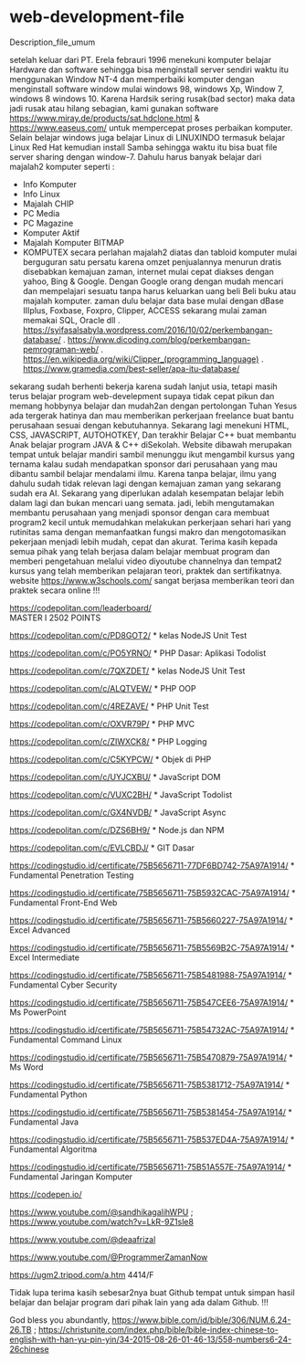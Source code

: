 # web-development-file
Description_file_umum

setelah keluar dari PT. Erela febrauri 1996 menekuni komputer belajar Hardware dan software
sehingga bisa menginstall server sendiri waktu itu menggunakan Window NT-4 dan memperbaiki
komputer dengan menginstall software window mulai windows 98, windows Xp, Window 7, windows 8
windows 10. Karena Hardsik sering rusak(bad sector) maka data jadi rusak atau hilang sebagian, kami gunakan software https://www.miray.de/products/sat.hdclone.html
& https://www.easeus.com/ untuk mempercepat proses perbaikan komputer.
Selain belajar windows juga belajar Linux di LINUXINDO termasuk belajar Linux Red Hat 
kemudian install Samba sehingga waktu itu bisa buat file server sharing dengan window-7.
Dahulu harus banyak belajar dari majalah2 komputer seperti :
- Info Komputer
- Info Linux
- Majalah CHIP
- PC Media
- PC Magazine
- Komputer Aktif
- Majalah Komputer BITMAP
- KOMPUTEX
secara perlahan majalah2 diatas dan tabloid komputer mulai berguguran satu persatu
karena omzet penjualannya menurun dratis disebabkan kemajuan zaman, internet mulai cepat
diakses dengan yahoo, Bing & Google.
Dengan Google orang dengan mudah mencari dan mempelajari sesuatu tanpa harus keluarkan
uang beli Beli buku atau majalah komputer.
zaman dulu belajar data base mulai dengan dBase IIIplus, Foxbase, Foxpro, Clipper, ACCESS
sekarang mulai zaman memakai SQL, Oracle dll
. https://syifasalsabyla.wordpress.com/2016/10/02/perkembangan-database/
. https://www.dicoding.com/blog/perkembangan-pemrograman-web/
. https://en.wikipedia.org/wiki/Clipper_(programming_language)
. https://www.gramedia.com/best-seller/apa-itu-database/

sekarang sudah berhenti bekerja karena sudah lanjut usia, tetapi  masih terus belajar program web-develepment
supaya tidak cepat pikun dan memang hobbynya belajar dan mudah2an dengan pertolongan Tuhan Yesus ada tergerak hatinya dan mau memberikan perkerjaan freelance buat bantu perusahaan sesuai dengan kebutuhannya.
Sekarang lagi menekuni HTML, CSS, JAVASCRIPT, AUTOHOTKEY, Dan terakhir Belajar C++ buat
membantu Anak belajar program JAVA & C++ diSekolah. 
Website dibawah merupakan tempat untuk belajar mandiri sambil menunggu ikut mengambil
kursus yang ternama kalau sudah mendapatkan sponsor dari perusahaan yang mau dibantu 
sambil belajar mendalami ilmu. Karena tanpa belajar, ilmu yang dahulu sudah tidak relevan 
lagi dengan kemajuan zaman yang sekarang sudah era AI.
Sekarang yang diperlukan adalah kesempatan belajar lebih dalam lagi dan bukan mencari uang semata. 
jadi, lebih mengutamakan membantu perusahaan yang menjadi sponsor dengan cara membuat program2 kecil 
untuk memudahkan melakukan perkerjaan sehari hari yang rutinitas sama dengan memanfaatkan fungsi makro
dan mengotomasikan pekerjaan menjadi lebih mudah, cepat dan akurat.
Terima kasih kepada semua pihak yang telah berjasa dalam belajar membuat program dan memberi pengetahuan
melalui video diyoutube channelnya dan tempat2 kursus yang telah memberikan pelajaran teori, praktek dan
sertifikatnya.
website https://www.w3schools.com/  sangat berjasa memberikan teori dan praktek secara online !!!

https://codepolitan.com/leaderboard/     
MASTER I  2502 POINTS

https://codepolitan.com/c/PD8GOT2/  * kelas NodeJS Unit Test

https://codepolitan.com/c/PO5YRNO/  * PHP Dasar: Aplikasi Todolist

https://codepolitan.com/c/7QXZDET/  * kelas NodeJS Unit Test

https://codepolitan.com/c/ALQTVEW/   * PHP OOP

https://codepolitan.com/c/4REZAVE/   * PHP Unit Test

https://codepolitan.com/c/OXVR79P/   *  PHP MVC

https://codepolitan.com/c/ZIWXCK8/   *  PHP Logging

https://codepolitan.com/c/C5KYPCW/   * Objek di PHP

https://codepolitan.com/c/UYJCXBU/ *  JavaScript DOM

https://codepolitan.com/c/VUXC2BH/ * JavaScript  Todolist

https://codepolitan.com/c/GX4NVDB/ * JavaScript Async

https://codepolitan.com/c/DZS6BH9/ * Node.js dan NPM

https://codepolitan.com/c/EVLCBDJ/ * GIT Dasar


https://codingstudio.id/certificate/75B5656711-77DF6BD742-75A97A1914/ * Fundamental Penetration Testing

https://codingstudio.id/certificate/75B5656711-75B5932CAC-75A97A1914/ * Fundamental Front-End Web

https://codingstudio.id/certificate/75B5656711-75B5660227-75A97A1914/ * Excel Advanced

https://codingstudio.id/certificate/75B5656711-75B5569B2C-75A97A1914/ * Excel Intermediate

https://codingstudio.id/certificate/75B5656711-75B5481988-75A97A1914/ * Fundamental Cyber Security

https://codingstudio.id/certificate/75B5656711-75B547CEE6-75A97A1914/ * Ms PowerPoint 

https://codingstudio.id/certificate/75B5656711-75B54732AC-75A97A1914/ * Fundamental Command Linux

https://codingstudio.id/certificate/75B5656711-75B5470879-75A97A1914/ * Ms Word 

https://codingstudio.id/certificate/75B5656711-75B5381712-75A97A1914/ * Fundamental Python

https://codingstudio.id/certificate/75B5656711-75B5381454-75A97A1914/ * Fundamental Java

https://codingstudio.id/certificate/75B5656711-75B537ED4A-75A97A1914/ * Fundamental Algoritma

https://codingstudio.id/certificate/75B5656711-75B51A557E-75A97A1914/ * Fundamental Jaringan Komputer


https://codepen.io/

https://www.youtube.com/@sandhikagalihWPU ;
https://www.youtube.com/watch?v=LkR-9Z1sle8


https://www.youtube.com/@deaafrizal

https://www.youtube.com/@ProgrammerZamanNow

https://ugm2.tripod.com/a.htm  4414/F

Tidak lupa terima kasih sebesar2nya buat Github tempat untuk simpan hasil belajar dan belajar
program dari pihak lain yang ada dalam Github. !!!

God bless you abundantly,
https://www.bible.com/id/bible/306/NUM.6.24-26.TB ;
https://christunite.com/index.php/bible/bible-index-chinese-to-english-with-han-yu-pin-yin/34-2015-08-26-01-46-13/558-numbers6-24-26chinese
